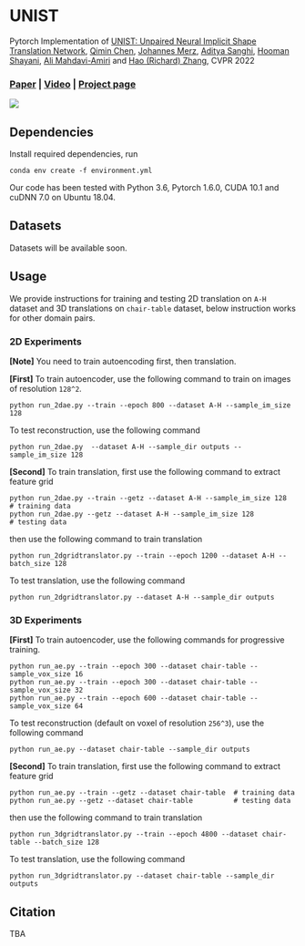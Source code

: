 # UNIST
Pytorch Implementation of [UNIST: Unpaired Neural Implicit Shape Translation Network](https://qiminchen.github.io/unist/), [Qimin Chen](https://qiminchen.github.io/), [Johannes Merz](), [Aditya Sanghi](https://www.autodesk.com/research/people/aditya-sanghi), [Hooman Shayani](https://www.autodesk.com/research/people/hooman-shayani), [Ali Mahdavi-Amiri](https://www.sfu.ca/~amahdavi/Home.html) and [Hao (Richard) Zhang](https://www.cs.sfu.ca/~haoz/), CVPR 2022

### [Paper](https://arxiv.org/abs/2112.05381)  |   [Video](https://youtu.be/FOfMNhDYA84)  |   [Project page](https://qiminchen.github.io/unist/)

<img src='img/teaser.svg' />

## Dependencies
Install required dependencies, run

```
conda env create -f environment.yml
```
Our code has been tested with Python 3.6, Pytorch 1.6.0, CUDA 10.1 and cuDNN 7.0 on Ubuntu 18.04.

## Datasets

Datasets will be available soon.

## Usage
We provide instructions for training and testing 2D translation on `A-H` dataset and 3D translations on `chair-table` dataset, below instruction works for other domain pairs.

### 2D Experiments
**[Note]** You need to train autoencoding first, then translation.

**[First]** To train autoencoder, use the following command to train on images of resolution `128^2`.
```
python run_2dae.py --train --epoch 800 --dataset A-H --sample_im_size 128
```
To test reconstruction, use the following command
```
python run_2dae.py  --dataset A-H --sample_dir outputs --sample_im_size 128
```
**[Second]** To train translation, first use the following command to extract feature grid
```
python run_2dae.py --train --getz --dataset A-H --sample_im_size 128  # training data
python run_2dae.py --getz --dataset A-H --sample_im_size 128          # testing data
```
then use the following command to train translation
```
python run_2dgridtranslator.py --train --epoch 1200 --dataset A-H --batch_size 128
```
To test translation, use the following command
```
python run_2dgridtranslator.py --dataset A-H --sample_dir outputs
```
### 3D Experiments
**[First]** To train autoencoder, use the following commands for progressive training.
```
python run_ae.py --train --epoch 300 --dataset chair-table --sample_vox_size 16
python run_ae.py --train --epoch 300 --dataset chair-table --sample_vox_size 32
python run_ae.py --train --epoch 600 --dataset chair-table --sample_vox_size 64
```
To test reconstruction (default on voxel of resolution `256^3`), use the following command
```
python run_ae.py --dataset chair-table --sample_dir outputs
```
**[Second]** To train translation, first use the following command to extract feature grid
```
python run_ae.py --train --getz --dataset chair-table  # training data
python run_ae.py --getz --dataset chair-table          # testing data
```
then use the following command to train translation
```
python run_3dgridtranslator.py --train --epoch 4800 --dataset chair-table --batch_size 128
```
To test translation, use the following command
```
python run_3dgridtranslator.py --dataset chair-table --sample_dir outputs
```

## Citation
TBA
<!-- Please cite our paper if you find this code or research relevant:

      @article{chen2022unist,
        title={UNIST: Unpaired Neural Implicit Shape Translation Network},
        author={Qimin Chen},
        journal={Proceedings of IEEE Conference on Computer Vision and Pattern Recognition (CVPR)},
        year={2022}
      } -->
